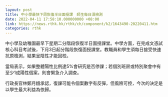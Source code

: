 ```yaml
---
layout: post
title: 中小學最快下周恢復半日面授課　師生每日須檢測
date: 2022-04-11 17:58:10.000000000 +08:00
link: https://news.rthk.hk/rthk/ch/component/k2/1643490-20220411.htm
categories: rthk
---
```


中小學及幼稚園最早下星期二分階段恢復半日面授課堂。中學方面，在完成文憑試核心科目考試後，下月3日起分階段恢復面授課堂。教職員和學生須每日接受快速抗原檢測，結果呈陰性才能回校。

當局表示，如果整體陽性比例達5%會研究是否停課；若個別班房或特別聚會中有至少1成陽性個案，則會緊急介入調查。

行政長官林鄭月娥承認，復課可能令個案數字有反彈，但風險可控，今次的決定是以學生最大利益為依歸。
